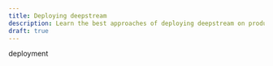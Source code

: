 ```yaml
---
title: Deploying deepstream
description: Learn the best approaches of deploying deepstream on production servers
draft: true
---
```


deployment